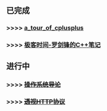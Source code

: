 ## 已完成

### >>>> [a_tour_of_cplusplus](a_tour_of_cplusplus.md)

### >>>> [极客时间-罗剑锋的C++笔记](https://time.geekbang.org/column/article/231415?cid=100051801)

## 进行中

### >>>> <del>[操作系统导论](https://weread.qq.com/web/reader/db8329d071cc7f70db8a479kc81322c012c81e728d9d180)</del>

### >>>> <del>[透视HTTP协议](https://time.geekbang.org/column/article/104024)</del>
